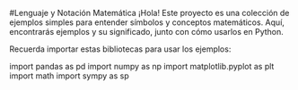 #Lenguaje y Notación Matemática
¡Hola! Este proyecto es una colección de ejemplos simples para entender símbolos y conceptos matemáticos. Aquí, encontrarás ejemplos y su significado, junto con cómo usarlos en Python.

Recuerda importar estas bibliotecas para usar los ejemplos:

import pandas as pd
import numpy as np
import matplotlib.pyplot as plt
import math
import sympy as sp
